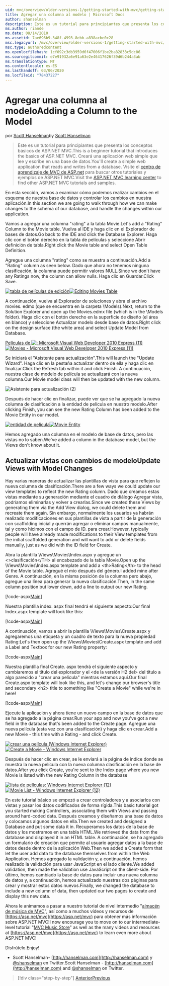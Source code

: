 ```yaml
---
uid: mvc/overview/older-versions-1/getting-started-with-mvc/getting-started-with-mvc-part8
title: Agregar una columna al modelo | Microsoft Docs
author: shanselman
description: Este es un tutorial para principiantes que presenta los conceptos básicos de ASP.NET MVC. Cree una aplicación web simple que lea y escriba en una base de datos.
ms.author: riande
ms.date: 08/14/2010
ms.assetid: 7ae696b9-348f-4993-8ebb-a838acbe0c28
msc.legacyurl: /mvc/overview/older-versions-1/getting-started-with-mvc/getting-started-with-mvc-part8
msc.type: authoredcontent
ms.openlocfilehash: 1cf092c3db3959d6f47006f1be2ba82833c5dc06
ms.sourcegitcommit: e7e91932a6e91a63e2e46417626f39d6b244a3ab
ms.translationtype: MT
ms.contentlocale: es-ES
ms.lasthandoff: 03/06/2020
ms.locfileid: "78437227"
---
```

# <a name="adding-a-column-to-the-model"></a><span data-ttu-id="f2f69-104">Agregar una columna al modelo</span><span class="sxs-lookup"><span data-stu-id="f2f69-104">Adding a Column to the Model</span></span>

<span data-ttu-id="f2f69-105">por [Scott Hanselman](https://github.com/shanselman)</span><span class="sxs-lookup"><span data-stu-id="f2f69-105">by [Scott Hanselman](https://github.com/shanselman)</span></span>

> <span data-ttu-id="f2f69-106">Este es un tutorial para principiantes que presenta los conceptos básicos de ASP.NET MVC.</span><span class="sxs-lookup"><span data-stu-id="f2f69-106">This is a beginner tutorial that introduces the basics of ASP.NET MVC.</span></span> <span data-ttu-id="f2f69-107">Creará una aplicación web simple que lee y escribe en una base de datos.</span><span class="sxs-lookup"><span data-stu-id="f2f69-107">You'll create a simple web application that reads and writes from a database.</span></span> <span data-ttu-id="f2f69-108">Visite el [centro de aprendizaje de MVC de ASP.net](../../../index.md) para buscar otros tutoriales y ejemplos de ASP.NET MVC.</span><span class="sxs-lookup"><span data-stu-id="f2f69-108">Visit the [ASP.NET MVC learning center](../../../index.md) to find other ASP.NET MVC tutorials and samples.</span></span>

<span data-ttu-id="f2f69-109">En esta sección, vamos a examinar cómo podemos realizar cambios en el esquema de nuestra base de datos y controlar los cambios en nuestra aplicación.</span><span class="sxs-lookup"><span data-stu-id="f2f69-109">In this section we are going to walk through how we can make changes to the schema of our database, and handle the changes within our application.</span></span>

<span data-ttu-id="f2f69-110">Vamos a agregar una columna "rating" a la tabla Movie.</span><span class="sxs-lookup"><span data-stu-id="f2f69-110">Let's add a "Rating" Column to the Movie table.</span></span> <span data-ttu-id="f2f69-111">Vuelva al IDE y haga clic en el Explorador de bases de datos.</span><span class="sxs-lookup"><span data-stu-id="f2f69-111">Go back to the IDE and click the Database Explorer.</span></span> <span data-ttu-id="f2f69-112">Haga clic con el botón derecho en la tabla de películas y seleccione Abrir definición de tabla.</span><span class="sxs-lookup"><span data-stu-id="f2f69-112">Right click the Movie table and select Open Table Definition.</span></span>

<span data-ttu-id="f2f69-113">Agregue una columna "rating" como se muestra a continuación.</span><span class="sxs-lookup"><span data-stu-id="f2f69-113">Add a "Rating" column as seen below.</span></span> <span data-ttu-id="f2f69-114">Dado que ahora no tenemos ninguna clasificación, la columna puede permitir valores NULL.</span><span class="sxs-lookup"><span data-stu-id="f2f69-114">Since we don't have any Ratings now, the column can allow nulls.</span></span> <span data-ttu-id="f2f69-115">Haga clic en Guardar.</span><span class="sxs-lookup"><span data-stu-id="f2f69-115">Click Save.</span></span>

<span data-ttu-id="f2f69-116">[![tabla de películas de edición](getting-started-with-mvc-part8/_static/image2.png)](getting-started-with-mvc-part8/_static/image1.png)</span><span class="sxs-lookup"><span data-stu-id="f2f69-116">[![Editing Movies Table](getting-started-with-mvc-part8/_static/image2.png)](getting-started-with-mvc-part8/_static/image1.png)</span></span>

<span data-ttu-id="f2f69-117">A continuación, vuelva al Explorador de soluciones y abra el archivo movies. edmx (que se encuentra en la carpeta \Models).</span><span class="sxs-lookup"><span data-stu-id="f2f69-117">Next, return to the Solution Explorer and open up the Movies.edmx file (which is in the \Models folder).</span></span> <span data-ttu-id="f2f69-118">Haga clic con el botón derecho en la superficie de diseño (el área en blanco) y seleccione Actualizar modelo desde base de datos.</span><span class="sxs-lookup"><span data-stu-id="f2f69-118">Right click on the design surface (the white area) and select Update Model from Database.</span></span>

<span data-ttu-id="f2f69-119">[Películas de ![: Microsoft Visual Web Developer 2010 Express (11)](getting-started-with-mvc-part8/_static/image4.png)](getting-started-with-mvc-part8/_static/image3.png)</span><span class="sxs-lookup"><span data-stu-id="f2f69-119">[![Movies - Microsoft Visual Web Developer 2010 Express (11)](getting-started-with-mvc-part8/_static/image4.png)](getting-started-with-mvc-part8/_static/image3.png)</span></span>

<span data-ttu-id="f2f69-120">Se iniciará el "Asistente para actualización".</span><span class="sxs-lookup"><span data-stu-id="f2f69-120">This will launch the "Update Wizard".</span></span> <span data-ttu-id="f2f69-121">Haga clic en la pestaña actualizar dentro de ella y haga clic en finalizar.</span><span class="sxs-lookup"><span data-stu-id="f2f69-121">Click the Refresh tab within it and click Finish.</span></span> <span data-ttu-id="f2f69-122">A continuación, nuestra clase de modelo de película se actualizará con la nueva columna.</span><span class="sxs-lookup"><span data-stu-id="f2f69-122">Our Movie model class will then be updated with the new column.</span></span>

![Asistente para actualización (2)](getting-started-with-mvc-part8/_static/image5.png)

<span data-ttu-id="f2f69-124">Después de hacer clic en finalizar, puede ver que se ha agregado la nueva columna de clasificación a la entidad de película en nuestro modelo.</span><span class="sxs-lookup"><span data-stu-id="f2f69-124">After clicking Finish, you can see the new Rating Column has been added to the Movie Entity in our model.</span></span>

<span data-ttu-id="f2f69-125">[![entidad de película](getting-started-with-mvc-part8/_static/image7.png)](getting-started-with-mvc-part8/_static/image6.png)</span><span class="sxs-lookup"><span data-stu-id="f2f69-125">[![Movie Entity](getting-started-with-mvc-part8/_static/image7.png)](getting-started-with-mvc-part8/_static/image6.png)</span></span>

<span data-ttu-id="f2f69-126">Hemos agregado una columna en el modelo de base de datos, pero las vistas no lo saben.</span><span class="sxs-lookup"><span data-stu-id="f2f69-126">We've added a column in the database model, but the Views don't know about it.</span></span>

## <a name="update-views-with-model-changes"></a><span data-ttu-id="f2f69-127">Actualizar vistas con cambios de modelo</span><span class="sxs-lookup"><span data-stu-id="f2f69-127">Update Views with Model Changes</span></span>

<span data-ttu-id="f2f69-128">Hay varias maneras de actualizar las plantillas de vista para que reflejen la nueva columna de clasificación.</span><span class="sxs-lookup"><span data-stu-id="f2f69-128">There are a few ways we could update our view templates to reflect the new Rating column.</span></span> <span data-ttu-id="f2f69-129">Dado que creamos estas vistas mediante su generación mediante el cuadro de diálogo Agregar vista, podríamos eliminarlas y volver a crearlas.</span><span class="sxs-lookup"><span data-stu-id="f2f69-129">Since we created these Views by generating them via the Add View dialog, we could delete them and recreate them again.</span></span> <span data-ttu-id="f2f69-130">Sin embargo, normalmente los usuarios ya habrán realizado modificaciones en sus plantillas de vista a partir de la generación con scaffolding inicial y querrán agregar o eliminar campos manualmente, tal y como hicimos con el campo de ID. para crear.</span><span class="sxs-lookup"><span data-stu-id="f2f69-130">However, typically people will have already made modifications to their View templates from the initial scaffolded generation and will want to add or delete fields manually, just as we did with the ID field for Create.</span></span>

<span data-ttu-id="f2f69-131">Abra la plantilla \Views\Movies\Index.aspx y agregue un &lt;&gt;clasificación&lt;/TH&gt; al encabezado de la tabla Movie.</span><span class="sxs-lookup"><span data-stu-id="f2f69-131">Open up the \Views\Movies\Index.aspx template and add a &lt;th&gt;Rating&lt;/th&gt; to the head of the Movie table.</span></span> <span data-ttu-id="f2f69-132">Agregué el mío después del género.</span><span class="sxs-lookup"><span data-stu-id="f2f69-132">I added mine after Genre.</span></span> <span data-ttu-id="f2f69-133">A continuación, en la misma posición de la columna pero abajo, agregue una línea para generar la nueva clasificación.</span><span class="sxs-lookup"><span data-stu-id="f2f69-133">Then, in the same column position but lower down, add a line to output our new Rating.</span></span>

[!code-aspx[Main](getting-started-with-mvc-part8/samples/sample1.aspx)]

<span data-ttu-id="f2f69-134">Nuestra plantilla index. aspx final tendrá el siguiente aspecto:</span><span class="sxs-lookup"><span data-stu-id="f2f69-134">Our final Index.aspx template will look like this:</span></span>

[!code-aspx[Main](getting-started-with-mvc-part8/samples/sample2.aspx)]

<span data-ttu-id="f2f69-135">A continuación, vamos a abrir la plantilla \Views\Movies\Create.aspx y agregaremos una etiqueta y un cuadro de texto para la nueva propiedad Rating:</span><span class="sxs-lookup"><span data-stu-id="f2f69-135">Let's then open up the \Views\Movies\Create.aspx template and add a Label and Textbox for our new Rating property:</span></span>

[!code-aspx[Main](getting-started-with-mvc-part8/samples/sample3.aspx)]

<span data-ttu-id="f2f69-136">Nuestra plantilla final Create. aspx tendrá el siguiente aspecto y cambiaremos el título del explorador y el &lt;de la versión H2 del&gt; del título a algo parecido a "crear una película" mientras estamos aquí.</span><span class="sxs-lookup"><span data-stu-id="f2f69-136">Our final Create.aspx template will look like this, and let's change our browser's title and secondary &lt;h2&gt; title to something like "Create a Movie" while we're in here!</span></span>

[!code-aspx[Main](getting-started-with-mvc-part8/samples/sample4.aspx)]

<span data-ttu-id="f2f69-137">Ejecute la aplicación y ahora tiene un nuevo campo en la base de datos que se ha agregado a la página crear.</span><span class="sxs-lookup"><span data-stu-id="f2f69-137">Run your app and now you've got a new field in the database that's been added to the Create page.</span></span> <span data-ttu-id="f2f69-138">Agregue una nueva película (esta vez con una clasificación) y haga clic en crear.</span><span class="sxs-lookup"><span data-stu-id="f2f69-138">Add a new Movie - this time with a Rating - and click Create.</span></span>

<span data-ttu-id="f2f69-139">[![crear una película (Windows Internet Explorer)](getting-started-with-mvc-part8/_static/image9.png)](getting-started-with-mvc-part8/_static/image8.png)</span><span class="sxs-lookup"><span data-stu-id="f2f69-139">[![Create a Movie - Windows Internet Explorer](getting-started-with-mvc-part8/_static/image9.png)](getting-started-with-mvc-part8/_static/image8.png)</span></span>

<span data-ttu-id="f2f69-140">Después de hacer clic en crear, se le enviará a la página de índice donde se muestra la nueva película con la nueva columna clasificación en la base de datos.</span><span class="sxs-lookup"><span data-stu-id="f2f69-140">After you click Create, you're sent to the Index page where you new Movie is listed with the new Rating Column in the database</span></span>

<span data-ttu-id="f2f69-141">[![lista de películas: Windows Internet Explorer (12)](getting-started-with-mvc-part8/_static/image11.png)](getting-started-with-mvc-part8/_static/image10.png)</span><span class="sxs-lookup"><span data-stu-id="f2f69-141">[![Movie List - Windows Internet Explorer (12)](getting-started-with-mvc-part8/_static/image11.png)](getting-started-with-mvc-part8/_static/image10.png)</span></span>

<span data-ttu-id="f2f69-142">En este tutorial básico se empezó a crear controladores y a asociarlos con vistas y pasar los datos codificados de forma rígida.</span><span class="sxs-lookup"><span data-stu-id="f2f69-142">This basic tutorial got you started making Controllers, associating them with Views and passing around hard-coded data.</span></span> <span data-ttu-id="f2f69-143">Después creamos y diseñamos una base de datos y colocamos algunos datos en ella.</span><span class="sxs-lookup"><span data-stu-id="f2f69-143">Then we created and designed a Database and put some data it in.</span></span> <span data-ttu-id="f2f69-144">Recuperamos los datos de la base de datos y los mostramos en una tabla HTML.</span><span class="sxs-lookup"><span data-stu-id="f2f69-144">We retrieved the data from the database and displayed it in an HTML table.</span></span> <span data-ttu-id="f2f69-145">A continuación, se ha agregado un formulario de creación que permite al usuario agregar datos a la base de datos desde dentro de la aplicación Web.</span><span class="sxs-lookup"><span data-stu-id="f2f69-145">Then we added a Create form that let the user add data to the database themselves from within the Web Application.</span></span> <span data-ttu-id="f2f69-146">Hemos agregado la validación y, a continuación, hemos realizado la validación para usar JavaScript en el lado cliente.</span><span class="sxs-lookup"><span data-stu-id="f2f69-146">We added validation, then made the validation use JavaScript on the client-side.</span></span> <span data-ttu-id="f2f69-147">Por último, hemos cambiado la base de datos para incluir una nueva columna de datos y, a continuación, hemos actualizado nuestras dos páginas para crear y mostrar estos datos nuevos.</span><span class="sxs-lookup"><span data-stu-id="f2f69-147">Finally, we changed the database to include a new column of data, then updated our two pages to create and display this new data.</span></span>

<span data-ttu-id="f2f69-148">Ahora le animamos a pasar a nuestro tutorial de nivel intermedio "[almacén de música de MVC](../../older-versions/mvc-music-store/mvc-music-store-part-1.md)", así como a muchos vídeos y recursos de [https://asp.net/mvc](https://asp.net/mvc) para obtener más información sobre ASP.NET MVC!</span><span class="sxs-lookup"><span data-stu-id="f2f69-148">I now encourage you to move on to our intermediate-level tutorial "[MVC Music Store](../../older-versions/mvc-music-store/mvc-music-store-part-1.md)" as well as the many videos and resources at [https://asp.net/mvc](https://asp.net/mvc) to learn even more about ASP.NET MVC!</span></span>

<span data-ttu-id="f2f69-149">Disfrútelo.</span><span class="sxs-lookup"><span data-stu-id="f2f69-149">Enjoy!</span></span>

- <span data-ttu-id="f2f69-150">Scott Hanselman- [http://hanselman.com](http://hanselman.com) y [@shanselman](http://twitter.com/shanselman) en Twitter.</span><span class="sxs-lookup"><span data-stu-id="f2f69-150">Scott Hanselman - [http://hanselman.com](http://hanselman.com) and [@shanselman](http://twitter.com/shanselman) on Twitter.</span></span>

> [!div class="step-by-step"]
> [<span data-ttu-id="f2f69-151">Anterior</span><span class="sxs-lookup"><span data-stu-id="f2f69-151">Previous</span></span>](getting-started-with-mvc-part7.md)

